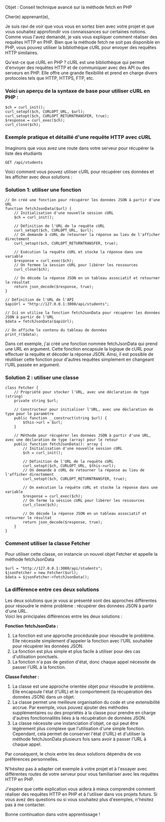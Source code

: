 Objet : Conseil technique avancé sur la méthode fetch en PHP

Cher(e) apprenant(e),

Je suis ravi de voir que vous vous en sortez bien avec votre projet et que vous souhaitez approfondir vos connaissances sur certaines notions. Comme vous l'avez demandé, je vais vous expliquer comment réaliser des requêtes HTTP en PHP. Bien que la méthode fetch ne soit pas disponible en PHP, vous pouvez utiliser la bibliothèque cURL pour envoyer des requêtes HTTP similaires.

Qu'est-ce que cURL en PHP ?
cURL est une bibliothèque qui permet d'envoyer des requêtes HTTP et de communiquer avec des API ou des serveurs en PHP. Elle offre une grande flexibilité et prend en charge divers protocoles tels que HTTP, HTTPS, FTP, etc.

<h3>Voici un aperçu de la syntaxe de base pour utiliser cURL en PHP :</h3>

````
$ch = curl_init();
curl_setopt($ch, CURLOPT_URL, $url);
curl_setopt($ch, CURLOPT_RETURNTRANSFER, true);
$response = curl_exec($ch);
curl_close($ch);
````
<h3>Exemple pratique et détaillé d'une requête HTTP avec cURL</h3>
<p>Imaginons que vous avez une route dans votre serveur pour récupérer la liste des étudiants</p>

````
GET /api/students
````
Voici comment vous pouvez utiliser cURL pour récupérer ces données et les afficher avec deux solutions :

<h3>Solution 1: utiliser une fonction</h3>

````
// On créé une fonction pour récupérer les données JSON à partir d'une URL
function fetchJsonData($url) {
    // Initialisation d'une nouvelle session cURL
    $ch = curl_init();

    // Définition de l'URL de la requête cURL
    curl_setopt($ch, CURLOPT_URL, $url);
    // On demande à cURL de retourner la réponse au lieu de l'afficher directement
    curl_setopt($ch, CURLOPT_RETURNTRANSFER, true);

    // Exécution la requête cURL et stocke la réponse dans une variable
    $response = curl_exec($ch);
    // On fermee la session cURL pour libérer les ressources
    curl_close($ch);

    // On décode la réponse JSON en un tableau associatif et retourner le résultat
    return json_decode($response, true);
}

// Définition de l'URL de l'API
$apiUrl = "http://127.0.0.1:3000/api/students";

// Ici on utilise la fonction fetchJsonData pour récupérer les données JSON à partir de l'URL
$data = fetchJsonData($apiUrl);

// On affiche le contenu du tableau de données
print_r($data);

````
<p>Dans cet exemple, j'ai créé une fonction nommée fetchJsonData qui prend une URL en argument. Cette fonction encapsule la logique de cURL pour effectuer la requête et décoder la réponse JSON. Ainsi, il est possible de réutiliser cette fonction pour d'autres requêtes simplement en changeant l'URL passée en argument.</p>

<h3>Solution 2 : utiliser une classe</h3>

````
class Fetcher {
    // Propriété pour stocker l'URL, avec une déclaration de type (string)
    private string $url;

    // Constructeur pour initialiser l'URL, avec une déclaration de type pour le paramètre
    public function __construct(string $url) {
        $this->url = $url;
    }

    // Méthode pour récupérer les données JSON à partir d'une URL, avec une déclaration de type (array) pour le retour
    public function fetchJsonData(): array {
        // Initialisation d'une nouvelle session cURL
        $ch = curl_init();

        // Définition de l'URL de la requête cURL
        curl_setopt($ch, CURLOPT_URL, $this->url);
        // On demande à cURL de retourner la réponse au lieu de l'afficher directement
        curl_setopt($ch, CURLOPT_RETURNTRANSFER, true);

        // On exécution la requête cURL et stocke la réponse dans une variable
        $response = curl_exec($ch);
        // On ferme la session cURL pour libérer les ressources
        curl_close($ch);

        // On décode la réponse JSON en un tableau associatif et retourner le résultat
        return json_decode($response, true);
    }
}
````
<h3>Comment utiliser la classe Fetcher</h3

Pour utiliser cette classe, on instancie un nouvel objet Fetcher et appelle la méthode fetchJsonData

````
$url = "http://127.0.0.1:3000/api/students";
$jsonFetcher = new Fetcher($url);
$data = $jsonFetcher->fetchJsonData();

````

<h3>La différence entre ces deux solutions</h3>

Les deux solutions que je vous ai présenté sont des approches différentes pour résoudre le même problème : récupérer des données JSON à partir d'une URL. <br>Voici les principales différences entre les deux solutions :

**Fonction fetchJsonData :**

1. La fonction est une approche procédurale pour résoudre le problème. Elle nécessite simplement d'appeler la fonction avec l'URL souhaitée pour récupérer les données JSON.
2. La fonction est plus simple et plus facile à utiliser pour des cas d'utilisation ponctuels.
3. La fonction n'a pas de gestion d'état, donc chaque appel nécessite de passer l'URL à la fonction.


**Classe Fetcher :**

1. La classe est une approche orientée objet pour résoudre le problème. Elle encapsule l'état (l'URL) et le comportement (la récupération des données JSON) dans un objet.
2. La classe permet une meilleure organisation du code et une extensibilité accrue. Par exemple, vous pouvez ajouter des méthodes supplémentaires ou des propriétés à la classe pour prendre en charge d'autres fonctionnalités liées à la récupération de données JSON.
3. La classe nécessite une instanciation d'objet, ce qui peut être légèrement plus complexe que l'utilisation d'une simple fonction. Cependant, cela permet de conserver l'état (l'URL) et d'utiliser la méthode fetchJsonData plusieurs fois sans avoir à passer l'URL à chaque appel.

<p>Par conséquent, le choix entre les deux solutions dépendra de vos préférences personnelles.</p>

<p>N'hésitez pas à adapter cet exemple à votre projet et à l'essayer avec différentes routes de votre serveur pour vous familiariser avec les requêtes HTTP en PHP.</p>

<p>J'espère que cette explication vous aidera à mieux comprendre comment réaliser des requêtes HTTP en PHP et à l'utiliser dans vos projets futurs. 
Si vous avez des questions ou si vous souhaitez plus d'exemples, n'hésitez pas à me contacter.</p>
Bonne continuation dans votre apprentissage !
